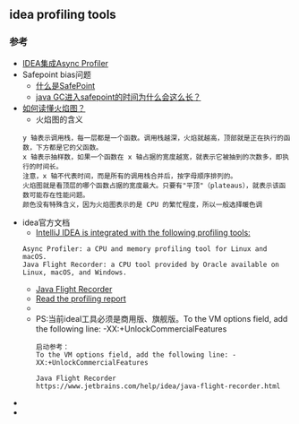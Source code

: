 ## idea profiling tools
### 参考
- [IDEA集成Async Profiler](https://zhuanlan.zhihu.com/p/81886875)
- Safepoint bias问题
    - [什么是SafePoint](https://www.zhihu.com/tardis/landing/360/ans/156390795?query=Safepoint+bias&mid=ab1334f6cdeeb934a51c63e59e8473ed&guid=75329C0CA1A1064445FCA1CFEE464F30.1577681923929)
    - [java GC进入safepoint的时间为什么会这么长？](https://www.zhihu.com/tardis/landing/360/ans/156390795?query=Safepoint+bias&mid=ab1334f6cdeeb934a51c63e59e8473ed&guid=75329C0CA1A1064445FCA1CFEE464F30.1577681923929)
- [如何读懂火焰图？](http://www.ruanyifeng.com/blog/2017/09/flame-graph.html)
    - 火焰图的含义
    ```
    y 轴表示调用栈，每一层都是一个函数。调用栈越深，火焰就越高，顶部就是正在执行的函数，下方都是它的父函数。
    x 轴表示抽样数，如果一个函数在 x 轴占据的宽度越宽，就表示它被抽到的次数多，即执行的时间长。
    注意，x 轴不代表时间，而是所有的调用栈合并后，按字母顺序排列的。
    火焰图就是看顶层的哪个函数占据的宽度最大。只要有"平顶"（plateaus），就表示该函数可能存在性能问题。
    颜色没有特殊含义，因为火焰图表示的是 CPU 的繁忙程度，所以一般选择暖色调
    ```
- idea官方文档
    - [IntelliJ IDEA is integrated with the following profiling tools:](https://www.jetbrains.com/help/idea/cpu-profiler.html)
    ```
    Async Profiler: a CPU and memory profiling tool for Linux and macOS.
    Java Flight Recorder: a CPU tool provided by Oracle available on Linux, macOS, and Windows.
    ```
    - [Java Flight Recorder](https://www.jetbrains.com/help/idea/java-flight-recorder.html)
    - [Read the profiling report﻿](https://www.jetbrains.com/help/idea/read-the-profiling-report.html)
    - []()
    - PS:当前ideal工具必须是商用版、旗舰版。To the VM options field, add the following line: -XX:+UnlockCommercialFeatures
        ```
        启动参考：
        To the VM options field, add the following line: -XX:+UnlockCommercialFeatures
        
        Java Flight Recorder
        https://www.jetbrains.com/help/idea/java-flight-recorder.html
        
        ```
- []()
- []()